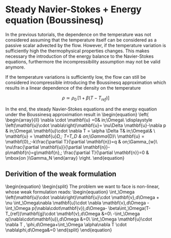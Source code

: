 # Steady Navier-Stokes + Energy equation (Boussinesq)

In the previous tutorials, the dependence on the temperature was not considered assuming that the temperature itself can be considered as a passive scalar advected by the flow. However, if the temperature variation is sufficiently high the thermophysical properties changes. This makes necessary the introduction of the energy balance to the Navier-Stokes equations, furthermore the incompressibility assumption may not be valid anymore.

If the temperature variations is sufficiently low, the flow can still be considered incompressible introducing the Boussinesq approximation which results in a linear dependence of the density on the temperature

$$
\rho \simeq \rho_0\,\left[1+\beta(T-T_{ref})\right]
$$

In the end, the steady Navier-Stokes equations and the energy equation under the Boussinesq approximation result in
\begin{equation}
\left\{
\begin{array}{ll}
    \nabla \cdot \mathbf{u} =0& in\;\Omega\\
    \displaystyle \left(\mathbf{u}\cdot \nabla\right)\mathbf{u}= \nu\Delta \mathbf{u}-\nabla p & in\;\Omega\\ 
    \mathbf{u}\cdot \nabla T = \alpha \Delta T& in\;\Omega\\& \\
    \mathbf{u} = \mathbf{u}_D,\; T=T_D & on\;\Gamma_{D}\\
    \mathbf{u} = \mathbf{0},\;-k\frac{\partial T}{\partial \mathbf{n}}=q & on\;\Gamma_{w}\\
    \nu\frac{\partial \mathbf{u}}{\partial \mathbf{n}}-p\mathbf{n}=g\mathbf{n},\;
    \frac{\partial T}{\partial \mathbf{n}}=0  & \mbox{on }\Gamma_N
\end{array}
\right.
\end{equation}

## Derivition of the weak formulation
\begin{equation}
\begin{split}
The problem we want to face is non-linear, whose weak formulation reads:
\begin{equation}
    \int_\Omega \left(\mathbf{u}\cdot \nabla\right)\mathbf{u}\cdot \mathbf{v}\,d\Omega + \nu \int_\Omega\nabla \mathbf{u}\cdot \nabla \mathbf{v}\,d\Omega -\int_\Omega p(\nabla\cdot\mathbf{v})\,d\Omega- \beta\int_\Omega(T-T_{ref})\mathbf{g}\cdot \mathbf{v}\,d\Omega &=0\\
    -\int_\Omega q(\nabla\cdot\mathbf{u})\,d\Omega &=0\\
    \int_\Omega \mathbf{u}\cdot \nabla T \, \phi\,d\Omega+\int_\Omega \alpha\nabla T \cdot \nabla\phi\,d\Omega&=0
\end{split}
\end{equation}